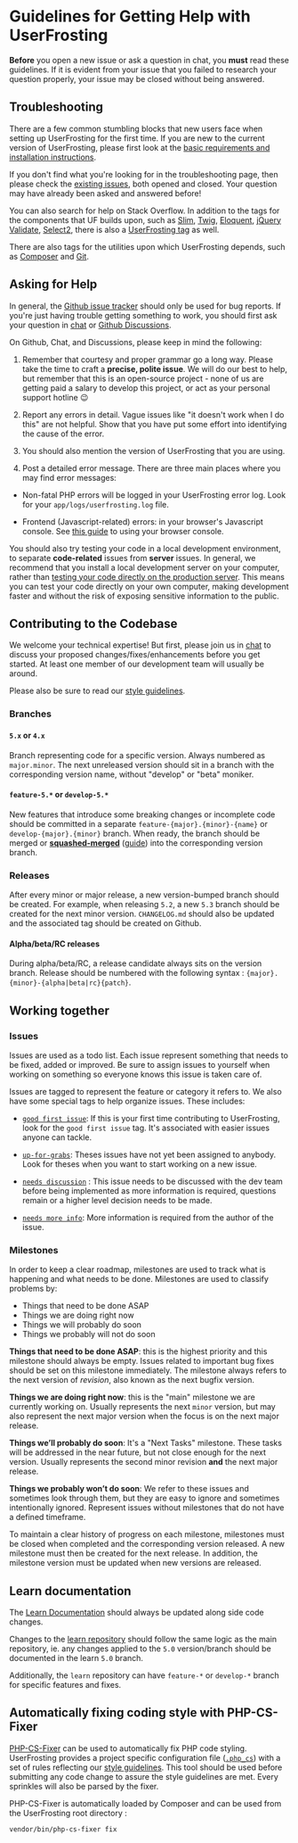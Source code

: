 # Guidelines for Getting Help with UserFrosting

**Before** you open a new issue or ask a question in chat, you **must** read these guidelines. If it is evident from your issue that you failed to research your question properly, your issue may be closed without being answered.

## Troubleshooting

There are a few common stumbling blocks that new users face when setting up UserFrosting for the first time. If you are new to the current version of UserFrosting, please first look at the [basic requirements and installation instructions](https://learn.userfrosting.com/basics/requirements/basic-stack).

If you don't find what you're looking for in the troubleshooting page, then please check the [existing issues](https://github.com/userfrosting/UserFrosting/issues?utf8=%E2%9C%93&q=is%3Aissue), both opened and closed. Your question may have already been asked and answered before!

You can also search for help on Stack Overflow. In addition to the tags for the components that UF builds upon, such as [Slim](http://stackoverflow.com/questions/tagged/slim), [Twig](http://stackoverflow.com/questions/tagged/twig), [Eloquent](http://stackoverflow.com/questions/tagged/eloquent), [jQuery Validate](http://stackoverflow.com/questions/tagged/jquery-validate), [Select2](http://stackoverflow.com/questions/tagged/jquery-select2), there is also a [UserFrosting tag](http://stackoverflow.com/questions/tagged/userfrosting) as well.

There are also tags for the utilities upon which UserFrosting depends, such as [Composer](http://stackoverflow.com/questions/tagged/composer-php) and [Git](http://stackoverflow.com/questions/tagged/git).

## Asking for Help

In general, the [Github issue tracker](https://github.com/userfrosting/UserFrosting/issues) should only be used for bug reports. If you're just having trouble getting something to work, you should first ask your question in [chat](https://chat.userfrosting.com) or [Github Discussions](https://github.com/orgs/userfrosting/discussions). 

On Github, Chat, and Discussions, please keep in mind the following:

1. Remember that courtesy and proper grammar go a long way. Please take the time to craft a **precise, polite issue**. We will do our best to help, but remember that this is an open-source project - none of us are getting paid a salary to develop this project, or act as your personal support hotline :wink:

2. Report any errors in detail. Vague issues like "it doesn't work when I do this" are not helpful. Show that you have put some effort into identifying the cause of the error.

3. You should also mention the version of UserFrosting that you are using.

4. Post a detailed error message. There are three main places where you may find error messages:

- Non-fatal PHP errors will be logged in your UserFrosting error log. Look for your `app/logs/userfrosting.log` file.

- Frontend (Javascript-related) errors: in your browser's Javascript console. See [this guide](https://learn.userfrosting.com/background/client-side) to using your browser console.

You should also try testing your code in a local development environment, to separate **code-related** issues from **server** issues. In general, we recommend that you install a local development server on your computer, rather than [testing your code directly on the production server](https://pbs.twimg.com/media/BxfENwpIYAAcHqQ.png). This means you can test your code directly on your own computer, making development faster and without the risk of exposing sensitive information to the public.

## Contributing to the Codebase

We welcome your technical expertise! But first, please join us in [chat](https://chat.userfrosting.com) to discuss your proposed changes/fixes/enhancements before you get started. At least one member of our development team will usually be around.

Please also be sure to read our [style guidelines](../STYLE-GUIDE.md).

### Branches

#### `5.x` or `4.x`
Branch representing code for a specific version. Always numbered as `major.minor`. The next unreleased version should sit in a branch with the corresponding version name, without "develop" or "beta" moniker.

#### `feature-5.*` or `develop-5.*`
New features that introduce some breaking changes or incomplete code should be committed in a separate `feature-{major}.{minor}-{name}` or `develop-{major}.{minor}` branch. When ready, the branch should be merged or **[squashed-merged](https://github.com/blog/2141-squash-your-commits)** ([guide](https://stackoverflow.com/a/5309051/445757)) into the corresponding version branch.

### Releases

After every minor or major release, a new version-bumped branch should be created. For example, when releasing `5.2`, a new `5.3` branch should be created for the next minor version. `CHANGELOG.md` should also be updated and the associated tag should be created on Github.

#### Alpha/beta/RC releases

During alpha/beta/RC, a release candidate always sits on the version branch. Release should be numbered with the following syntax : `{major}.{minor}-{alpha|beta|rc}{patch}`.

## Working together

### Issues

Issues are used as a todo list. Each issue represent something that needs to be fixed, added or improved. Be sure to assign issues to yourself when working on something so everyone knows this issue is taken care of.

Issues are tagged to represent the feature or category it refers to. We also have some special tags to help organize issues. These includes:

 - [`good first issue`](https://github.com/userfrosting/UserFrosting/labels/good%20first%20issue): If this is your first time contributing to UserFrosting, look for the `good first issue` tag. It's associated with easier issues anyone can tackle.

 - [`up-for-grabs`](https://github.com/userfrosting/UserFrosting/labels/up-for-grabs): Theses issues have not yet been assigned to anybody. Look for theses when you want to start working on a new issue.

 - [`needs discussion`](https://github.com/userfrosting/UserFrosting/labels/needs%20discussion) : This issue needs to be discussed with the dev team before being implemented as more information is required, questions remain or a higher level decision needs to be made.

 - [`needs more info`](https://github.com/userfrosting/UserFrosting/labels/needs%20more%20info): More information is required from the author of the issue.

### Milestones

In order to keep a clear roadmap, milestones are used to track what is happening and what needs to be done. Milestones are used to classify problems by:
- Things that need to be done ASAP
- Things we are doing right now
- Things we will probably do soon
- Things we probably will not do soon

**Things that need to be done ASAP**: this is the highest priority and this milestone should always be empty. Issues related to important bug fixes should be set on this milestone immediately. The milestone always refers to the next version of _revision_, also known as the next bugfix version.

**Things we are doing right now**: this is the "main" milestone we are currently working on. Usually represents the next `minor` version, but may also represent the next major version when the focus is on the next major release.

**Things we’ll probably do soon**: It's a "Next Tasks" milestone. These tasks will be addressed in the near future, but not close enough for the next version. Usually represents the second minor revision **and** the next major release.

**Things we probably won’t do soon**: We refer to these issues and sometimes look through them, but they are easy to ignore and sometimes intentionally ignored. Represent issues without milestones that do not have a defined timeframe.

To maintain a clear history of progress on each milestone, milestones must be closed when completed and the corresponding version released. A new milestone must then be created for the next release. In addition, the milestone version must be updated when new versions are released.

## Learn documentation

The [Learn Documentation](https://learn.userfrosting.com) should always be updated along side code changes.

Changes to the [learn repository](https://github.com/userfrosting/learn) should follow the same logic as the main repository, ie. any changes applied to the `5.0` version/branch should be documented in the learn `5.0` branch. 

Additionally, the `learn` repository can have `feature-*` or `develop-*` branch for specific features and fixes.

## Automatically fixing coding style with PHP-CS-Fixer

[PHP-CS-Fixer](https://github.com/FriendsOfPHP/PHP-CS-Fixer) can be used to automatically fix PHP code styling. UserFrosting provides a project specific configuration file ([`.php_cs`](.php_cs)) with a set of rules reflecting our [style guidelines](../STYLE-GUIDE.md). This tool should be used before submitting any code change to assure the style guidelines are met. Every sprinkles will also be parsed by the fixer.

PHP-CS-Fixer is automatically loaded by Composer and can be used from the UserFrosting root directory :

```
vendor/bin/php-cs-fixer fix
```
